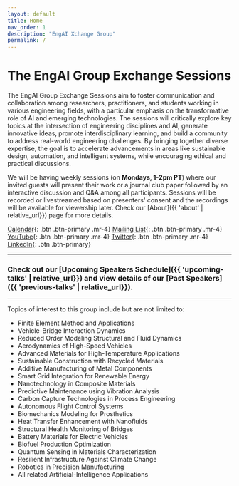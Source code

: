```yaml
---
layout: default
title: Home
nav_order: 1
description: "EngAI Xchange Group"
permalink: /
---
```


# The EngAI Group Exchange Sessions

The EngAI Group Exchange Sessions aim to foster communication and collaboration among researchers, practitioners, and students working in various engineering fields, with a particular emphasis on the transformative role of AI and emerging technologies. The sessions will critically explore key topics at the intersection of engineering disciplines and AI, generate innovative ideas, promote interdisciplinary learning, and build a community to address real-world engineering challenges. By bringing together diverse expertise, the goal is to accelerate advancements in areas like sustainable design, automation, and intelligent systems, while encouraging ethical and practical discussions.

We will be having weekly sessions (on **Mondays, 1-2pm PT**) where our invited guests will present their work or a journal club paper followed by an interactive discussion and Q&A among all participants. Sessions will be recorded or livestreamed based on presenters' consent and the recordings will be available for viewership later. Check our [About]({{ 'about' | relative_url}}) page for more details.

[Calendar](https://calendar.google.com/calendar/u/0/embed?src=ab4c643a609c1c1e417badd79027697d716f7bed093114f274c72a8100aafcf6@group.calendar.google.com&ctz=America/Los_Angeles){: .btn .btn-primary .mr-4} 
[Mailing List](https://mailman.stanford.edu/mailman/listinfo/medai_announce){: .btn .btn-primary .mr-4} 
[YouTube](https://www.youtube.com/@ENGAI-Exchange){: .btn .btn-primary .mr-4} 
[Twitter](https://x.com/EngAIGroup){: .btn .btn-primary .mr-4} 
[LinkedIn](https://www.linkedin.com/in/engai-xchange-group-7bb575379/){: .btn .btn-primary}

---
### Check out our [Upcoming Speakers Schedule]({{ 'upcoming-talks' | relative_url}}) and view details of our [Past Speakers]({{ 'previous-talks' | relative_url}}).

---

Topics of interest to this group include but are not limited to:
-	Finite Element Method and Applications 
-	Vehicle-Bridge Interaction Dynamics
-	Reduced Order Modeling Structural and Fluid Dynamics
-	Aerodynamics of High-Speed Vehicles
-	Advanced Materials for High-Temperature Applications
-	Sustainable Construction with Recycled Materials
-	Additive Manufacturing of Metal Components
-	Smart Grid Integration for Renewable Energy
-	Nanotechnology in Composite Materials
-	Predictive Maintenance using Vibration Analysis
-	Carbon Capture Technologies in Process Engineering
-	Autonomous Flight Control Systems
-	Biomechanics Modeling for Prosthetics
-	Heat Transfer Enhancement with Nanofluids
-	Structural Health Monitoring of Bridges
-	Battery Materials for Electric Vehicles
-	Biofuel Production Optimization
-	Quantum Sensing in Materials Characterization
-	Resilient Infrastructure Against Climate Change
-	Robotics in Precision Manufacturing
-   All related Artificial-Intelligence Applications


